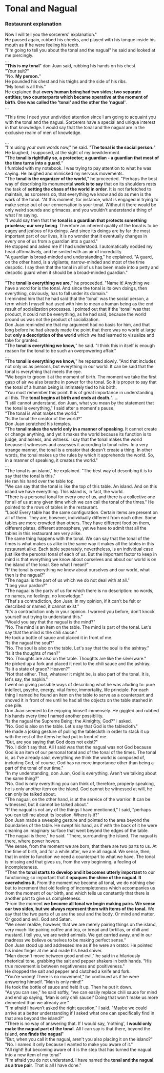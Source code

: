 # Tonal and Nagual

### Restaurant explanation

Now I will tell you the sorcerers' explanation."  
He paused again, rubbed his cheeks, and played with his tongue inside his mouth as if he were feeling his teeth.  
"I'm going to tell you about the tonal and the nagual" he said and looked at me piercingly.  
...  
"**This is my tonal**" don Juan said, rubbing his hands on his chest.  
"Your suit?"  
"No. **My person.**"  
He pounded his chest and his thighs and the side of his ribs.  
"My tonal is all this."  
He explained that **every human being had two sides; two separate entities; two counterparts which became operative at the moment of birth. One was called the 'tonal' and the other the 'nagual'**.  
...

"This time I need your undivided attention since I am going to acquaint you with the tonal and the nagual. Sorcerers have a special and unique interest in that knowledge. I would say that the tonal and the nagual are in the exclusive realm of men of knowledge.

...  
"I'm using your own words now," he said. "**The tonal is the social person.**"  
He laughed, I supposed, at the sight of my bewilderment.  
"The **tonal is rightfully so, a protector; a guardian - a guardian that most of the time turns into a guard.**"  
I fumbled with my notebook. I was trying to pay attention to what he was saying. He laughed and mimicked my nervous movements.  
"The **tonal is the organizer of the world,**" he proceeded. "Perhaps the best way of describing its monumental **work is to say** that on its shoulders rests the task of **setting the chaos of the world in order**. It is not farfetched to maintain, as sorcerers do, that everything we know and do as men is the work of the tonal. "At this moment, for instance, what is engaged in trying to make sense out of our conversation is your tonal. Without it there would be only weird sounds and grimaces, and you wouldn't understand a thing of what I'm saying.  
"I would say then that the **tonal is a guardian that protects something priceless; our very being**. Therefore an inherent quality of the tonal is to be cagey and jealous of its doings. And since its doings are by far the most important part of our lives, it is no wonder that it eventually changes in every one of us from a guardian into a guard."  
He stopped and asked me if I had understood. I automatically nodded my head affirmatively, and he smiled with an air of incredulity.  
"A guardian is broad-minded and understanding," he explained. "A guard, on the other hand, is a vigilante; narrow-minded and most of the time despotic. I say then that the tonal in all of us has been made into a petty and despotic guard when it should be a broad-minded guardian."  
...  
"The **tonal is everything we are,**" he proceeded. "Name it! Anything we have a word for is the tonal. And since the tonal is its own doings, then everything, obviously, has to fall under its domain."  
I reminded him that he had said that the 'tonal' was the social person, a term which I myself had used with him to mean a human being as the end result of socialization processes. I pointed out that if the 'tonal' was that product, it could not be everything, as he had said, because the world around us was not the product of socialization.  
Don Juan reminded me that my argument had no basis for him, and that long before he had already made the point that there was no world at large but **only a description of the world** which we had learned to visualize and take for granted.  
"The **tonal is everything we know,**" he said. "I think this in itself is enough reason for the tonal to be such an overpowering affair."  
...  
"The **tonal is everything we know,**" he repeated slowly. "And that includes not only us as persons, but everything in our world. It can be said that the tonal is everything that meets the eye.  
"We begin to groom it at the moment of birth. The moment we take the first gasp of air we also breathe in power for the tonal. So it is proper to say that the tonal of a human being is intimately tied to his birth.  
"You must remember this point. It is of great importance in understanding all this. The **tonal begins at birth and ends at death.**". ...  
"I still cannot understand, don Juan, what you mean by the statement that the tonal is everything," I said after a moment's pause.  
"The tonal is what makes the world."  
"Is the tonal the creator of the world?"  
Don Juan scratched his temples.  
"The **tonal makes the world only in a manner of speaking**. It cannot create or change anything, and yet it makes the world because its function is to judge, and assess, and witness. I say that the tonal makes the world because it witnesses and assesses it according to tonal rules. In a very strange manner, the tonal is a creator that doesn't create a thing. In other words, the tonal makes up the rules by which it apprehends the world. So, in a manner of speaking, it creates the world."  
...  
"The tonal is an island," he explained. "The best way of describing it is to say that the tonal is this."  
He ran his hand over the table top.  
"We can say that the tonal is like the top of this table. An island. And on this island we have everything. This island is, in fact, the world.  
"There is a personal tonal for every one of us, and there is a collective one for all of us at any given time which we can call the tonal of the times." He pointed to the rows of tables in the restaurant.  
"Look! Every table has the same configuration. Certain items are present on all of them. They are, however, individually different from each other. Some tables are more crowded than others. They have different food on them, different plates, different atmosphere, yet we have to admit that all the tables in this restaurant are very alike.  
The same thing happens with the tonal. We can say that the tonal of the times is what makes us alike in the same way it makes all the tables in this restaurant alike. Each table separately, nevertheless, is an individual case just like the personal tonal of each of us. But the important factor to keep in mind is that everything we know about ourselves and about our world is on the island of the tonal. See what I mean?"  
"If the tonal is everything we know about ourselves and our world, what then is the nagual?"  
"The nagual is the part of us which we do not deal with at all."  
"I beg your pardon?"  
"The nagual is the partv of us for which there is no description: no words, no names, no feelings, no knowledge."  
"That's a contradiction, don Juan. In my opinion, if it can't be felt or described or named, it cannot exist."  
"It's a contradiction only in your opinion. I warned you before, don't knock yourself out trying to understand this."  
"Would you say that the nagual is the mind?"  
"No. The mind is an item on the table. The mind is part of the tonal. Let's say that the mind is the chili sauce."  
He took a bottle of sauce and placed it in front of me.  
"Is the nagual the soul?"  
"No. The soul is also on the table. Let's say that the soul is the ashtray."  
"Is it the thoughts of men?"  
"No. Thoughts are also on the table. Thoughts are like the silverware."  
He picked up a fork and placed it next to the chili sauce and the ashtray.  
"Is it a state of grace? Heaven?"  
"Not that either. That, whatever it might be, is also part of the tonal. It is, let's say, the napkin."  
I went on giving possible ways of describing what he was alluding to: pure intellect, psyche, energy, vital force, immortality, life principle. For each thing I named he found an item on the table to serve as a counterpart and shoved it in front of me until he had all the objects on the table stashed in one pile.  
Don Juan seemed to be enjoying himself immensely. He giggled and rubbed his hands every time I named another possibility.  
"Is the nagual the Supreme Being; the Almighty, God?" I asked.  
"No. God is also on the table. Let's say that God is the tablecloth."  
He made a joking gesture of pulling the tablecloth in order to stack it up with the rest of the items he had put in front of me.  
"But, are you saying that God does not exist?"  
"No. I didn't say that. All I said was that the nagual was not God because God is an item of our personal tonal and of the tonal of the times. The tonal is, as I've already said, everything we think the world is composed of, including God, of course. God has no more importance other than being a part of the tonal of our time."  
"In my understanding, don Juan, God is everything. Aren't we talking about the same thing?"  
"No. God is only everything you can think of, therefore, properly speaking, he is only another item on the island. God cannot be witnessed at will, he can only be talked about.  
"The nagual, on the other hand, is at the service of the warrior. It can be witnessed, but it cannot be talked about."  
"If the nagual is not any of the things I have mentioned," I said, "perhaps you can tell me about its location. Where is it?"  
Don Juan made a sweeping gesture and pointed to the area beyond the boundaries of the table. He swept his hand, as if with the back of it he were cleaning an imaginary surface that went beyond the edges of the table.  
"The nagual is there," he said. "There, surrounding the island. The nagual is there, where power hovers.  
"We sense, from the moment we are born, that there are two parts to us. At the time of birth, and for a while after, we are all nagual. We sense, then, that in order to function we need a counterpart to what we have. The tonal is missing and that gives us, from the very beginning, a feeling of incompleteness.  
"Then the **tonal starts to develop and it becomes utterly important** to our functioning; so important that it **opaques the shine of the nagual. It overwhelms it.** From the moment we become all tonal, we do nothing else but to increment that old feeling of incompleteness which accompanies us from the moment of our birth, and which tells us constantly that there is another part to give us completeness.  
"From the moment **we become all tonal we begin making pairs. We sense our two sides, but we always represent them with items of the tonal.** We say that the two parts of us are the soul and the body. Or mind and matter. Or good and evil. God and Satan.  
"We never realize, however, that we are merely pairing things on the island, very much like pairing coffee and tea, or bread and tortillas, or chili and mustard. I tell you, we are weird animals. We get carried away, and in our madness we believe ourselves to be making perfect sense."  
Don Juan stood up and addressed me as if he were an orator. He pointed his index finger at me and made his head shiver.  
"Man doesn't move between good and evil," he said in a hilariously rhetorical tone, grabbing the salt and pepper shakers in both hands. "His true movement is between negativeness and positiveness."  
He dropped the salt and pepper and clutched a knife and fork.  
"You're wrong! There is no movement," he continued as if he were answering himself. "Man is only mind!"  
He took the bottle of sauce and held it up. Then he put it down.  
"As you can see," he said softly, "we can easily replace chili sauce for mind and end up saying, 'Man is only chili sauce!' Doing that won't make us more demented than we already are."  
"I'm afraid I haven't asked the right question," I said. "Maybe we could arrive at a better understanding if I asked what one can specifically find in that area beyond the island?"  
"There is no way of answering that. If I would say, 'nothing', **I would only make the nagual part of the tonal**. All I can say is that there, beyond the island, **one finds the nagual**"  
"But, when you call it the nagual, aren't you also placing it on the island?"  
"No. I named it only because I wanted to make you aware of it."  
"All right! But becoming aware of it is the step that has turned the nagual into a new item of my tonal"  
"I'm afraid you do not understand. I have named the **tonal and the nagual as a true pair**. That is all I have done."

